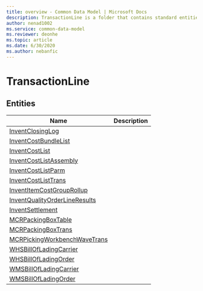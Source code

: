 ```yaml
---
title: overview - Common Data Model | Microsoft Docs
description: TransactionLine is a folder that contains standard entities related to the Common Data Model.
author: nenad1002
ms.service: common-data-model
ms.reviewer: deonhe
ms.topic: article
ms.date: 6/30/2020
ms.author: nebanfic
---
```


# TransactionLine


## Entities

|Name|Description|
|---|---|
|[InventClosingLog](InventClosingLog.md)||
|[InventCostBundleList](InventCostBundleList.md)||
|[InventCostList](InventCostList.md)||
|[InventCostListAssembly](InventCostListAssembly.md)||
|[InventCostListParm](InventCostListParm.md)||
|[InventCostListTrans](InventCostListTrans.md)||
|[InventItemCostGroupRollup](InventItemCostGroupRollup.md)||
|[InventQualityOrderLineResults](InventQualityOrderLineResults.md)||
|[InventSettlement](InventSettlement.md)||
|[MCRPackingBoxTable](MCRPackingBoxTable.md)||
|[MCRPackingBoxTrans](MCRPackingBoxTrans.md)||
|[MCRPickingWorkbenchWaveTrans](MCRPickingWorkbenchWaveTrans.md)||
|[WHSBillOfLadingCarrier](WHSBillOfLadingCarrier.md)||
|[WHSBillOfLadingOrder](WHSBillOfLadingOrder.md)||
|[WMSBillOfLadingCarrier](WMSBillOfLadingCarrier.md)||
|[WMSBillOfLadingOrder](WMSBillOfLadingOrder.md)||
